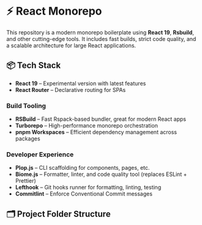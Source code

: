 # ⚡️ React Monorepo

This repository is a modern monorepo boilerplate using **React 19**, **Rsbuild**, and other cutting-edge tools. It includes fast builds, strict code quality, and a scalable architecture for large React applications.

## 📦 Tech Stack
- **React 19** – Experimental version with latest features
- **React Router** – Declarative routing for SPAs

### Build Tooling
- **RSBuild** – Fast Rspack-based bundler, great for modern React apps
- **Turborepo** – High-performance monorepo orchestration
- **pnpm Workspaces** – Efficient dependency management across packages

### Developer Experience
- **Plop.js** – CLI scaffolding for components, pages, etc.
- **Biome.js** – Formatter, linter, and code quality tool (replaces ESLint + Prettier)
- **Lefthook** – Git hooks runner for formatting, linting, testing
- **Commitlint** – Enforce Conventional Commit messages

## 🗂️ Project Folder Structure
